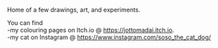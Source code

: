 Home of a few drawings, art, and experiments.

You can find
<br>  -my colouring pages on Itch.io @ https://jottomadai.itch.io.
<br>  -my cat on Instagram @ https://www.instagram.com/soso_the_cat_dog/
